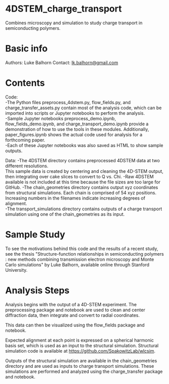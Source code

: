 # 4DSTEM_charge_transport
 Combines microscopy and simulation to study charge transport in semiconducting polymers.


#     Basic info

Authors: 
Luke Balhorn
Contact: lk.balhorn@gmail.com

#     Contents

Code:  
-The Python files preprocess_4dstem.py, flow_fields.py, and charge_transfer_assets.py 
contain most of the analysis code, which can be imported into scripts or Jupyter notebooks 
to perform the analysis.  
-Sample Jupyter notebooks preprocess_demo.ipynb, flow_fields_demo.ipynb, and 
charge_transport_demo.ipynb provide a demonstration of how to use the tools in these 
modules.  Additionally, paper_figures.ipynb shows the actual code used for analysis for 
a forthcoming paper.  
-Each of these Jupyter notebooks was also saved as HTML to show sample outputs.  

Data:
-The 4DSTEM directory contains preprocessed 4DSTEM data at two different resolutions.  
This sample data is created by centering and cleaning the 4D-STEM output, then integrating
over cake slices to convert to Q vs. Chi.
-Raw 4DSTEM available is not included at this time because the file sizes are too large for 
GitHub. 
-The chain_geometries directory contains output xyz coordinates from structural simulations.
Each chain is comprised of 54 xyz positions.  Increasing numbers in the filenames indicate 
increasing degrees of alignment.  
-The transport_simulations directory contains outputs of a charge transport simulation using
one of the chain_geometries as its input.


#     Sample Study

To see the motivations behind this code and the results of a recent study, see the thesis
"Structure-function relationships in semiconducting polymers : new methods combining 
transmission electron microscopy and Monte Carlo simulations" by Luke Balhorn, available
online through Stanford University.


#     Analysis Steps

Analysis begins with the output of a 4D-STEM experiment.  The preprocessing package and
notebook are used to clean and center diffraction data, then integrate and convert to 
radial coordinates.  

This data can then be visualized using the flow_fields package and notebook.  

Expected alignment at each point is expressed on a spherical harmonic basis set, which is
used as an input to the structural simulation.  Structural simulation code is available at
https://github.com/SpakowitzLab/wlcsim.  

Outputs of the structural simulation are available in the chain_geometries directory and 
are used as inputs to charge transport simulations.  These simulations are performed and
analyzed using the charge_transfer package and notebook.  
